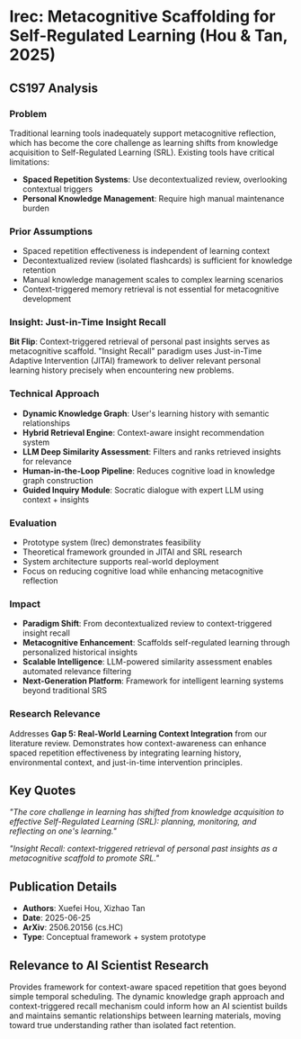 # Irec: Metacognitive Scaffolding for Self-Regulated Learning (Hou & Tan, 2025)

## CS197 Analysis

### Problem
Traditional learning tools inadequately support metacognitive reflection, which has become the core challenge as learning shifts from knowledge acquisition to Self-Regulated Learning (SRL). Existing tools have critical limitations:
- **Spaced Repetition Systems**: Use decontextualized review, overlooking contextual triggers
- **Personal Knowledge Management**: Require high manual maintenance burden

### Prior Assumptions  
- Spaced repetition effectiveness is independent of learning context
- Decontextualized review (isolated flashcards) is sufficient for knowledge retention
- Manual knowledge management scales to complex learning scenarios
- Context-triggered memory retrieval is not essential for metacognitive development

### Insight: Just-in-Time Insight Recall
**Bit Flip**: Context-triggered retrieval of personal past insights serves as metacognitive scaffold. "Insight Recall" paradigm uses Just-in-Time Adaptive Intervention (JITAI) framework to deliver relevant personal learning history precisely when encountering new problems.

### Technical Approach
- **Dynamic Knowledge Graph**: User's learning history with semantic relationships
- **Hybrid Retrieval Engine**: Context-aware insight recommendation system
- **LLM Deep Similarity Assessment**: Filters and ranks retrieved insights for relevance  
- **Human-in-the-Loop Pipeline**: Reduces cognitive load in knowledge graph construction
- **Guided Inquiry Module**: Socratic dialogue with expert LLM using context + insights

### Evaluation  
- Prototype system (Irec) demonstrates feasibility
- Theoretical framework grounded in JITAI and SRL research
- System architecture supports real-world deployment
- Focus on reducing cognitive load while enhancing metacognitive reflection

### Impact
- **Paradigm Shift**: From decontextualized review to context-triggered insight recall
- **Metacognitive Enhancement**: Scaffolds self-regulated learning through personalized historical insights
- **Scalable Intelligence**: LLM-powered similarity assessment enables automated relevance filtering
- **Next-Generation Platform**: Framework for intelligent learning systems beyond traditional SRS

### Research Relevance
Addresses **Gap 5: Real-World Learning Context Integration** from our literature review. Demonstrates how context-awareness can enhance spaced repetition effectiveness by integrating learning history, environmental context, and just-in-time intervention principles.

## Key Quotes
*"The core challenge in learning has shifted from knowledge acquisition to effective Self-Regulated Learning (SRL): planning, monitoring, and reflecting on one's learning."*

*"Insight Recall: context-triggered retrieval of personal past insights as a metacognitive scaffold to promote SRL."*

## Publication Details
- **Authors**: Xuefei Hou, Xizhao Tan
- **Date**: 2025-06-25
- **ArXiv**: 2506.20156 (cs.HC)
- **Type**: Conceptual framework + system prototype

## Relevance to AI Scientist Research
Provides framework for context-aware spaced repetition that goes beyond simple temporal scheduling. The dynamic knowledge graph approach and context-triggered recall mechanism could inform how an AI scientist builds and maintains semantic relationships between learning materials, moving toward true understanding rather than isolated fact retention.